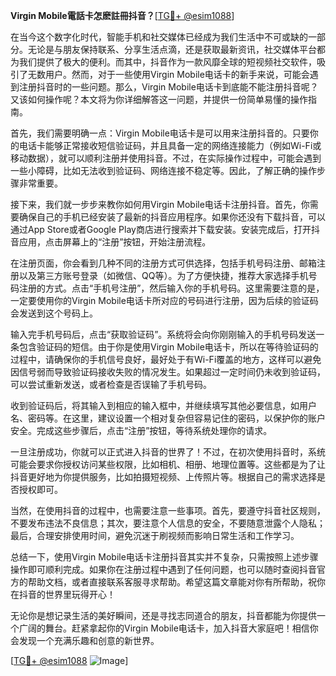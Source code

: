**Virgin Mobile電話卡怎麽註冊抖音？**[[TG💪+ @esim1088](https://t.me/s/esim1088)]

在当今这个数字化时代，智能手机和社交媒体已经成为我们生活中不可或缺的一部分。无论是与朋友保持联系、分享生活点滴，还是获取最新资讯，社交媒体平台都为我们提供了极大的便利。而其中，抖音作为一款风靡全球的短视频社交软件，吸引了无数用户。然而，对于一些使用Virgin Mobile电话卡的新手来说，可能会遇到注册抖音时的一些问题。那么，Virgin Mobile电话卡到底能不能注册抖音呢？又该如何操作呢？本文将为你详细解答这一问题，并提供一份简单易懂的操作指南。

首先，我们需要明确一点：Virgin Mobile电话卡是可以用来注册抖音的。只要你的电话卡能够正常接收短信验证码，并且具备一定的网络连接能力（例如Wi-Fi或移动数据），就可以顺利注册并使用抖音。不过，在实际操作过程中，可能会遇到一些小障碍，比如无法收到验证码、网络连接不稳定等。因此，了解正确的操作步骤非常重要。

接下来，我们就一步步来教你如何用Virgin Mobile电话卡注册抖音。首先，你需要确保自己的手机已经安装了最新的抖音应用程序。如果你还没有下载抖音，可以通过App Store或者Google Play商店进行搜索并下载安装。安装完成后，打开抖音应用，点击屏幕上的“注册”按钮，开始注册流程。

在注册页面，你会看到几种不同的注册方式可供选择，包括手机号码注册、邮箱注册以及第三方账号登录（如微信、QQ等）。为了方便快捷，推荐大家选择手机号码注册的方式。点击“手机号注册”，然后输入你的手机号码。这里需要注意的是，一定要使用你的Virgin Mobile电话卡所对应的号码进行注册，因为后续的验证码会发送到这个号码上。

输入完手机号码后，点击“获取验证码”。系统将会向你刚刚输入的手机号码发送一条包含验证码的短信。由于你是使用Virgin Mobile电话卡，所以在等待验证码的过程中，请确保你的手机信号良好，最好处于有Wi-Fi覆盖的地方，这样可以避免因信号弱而导致验证码接收失败的情况发生。如果超过一定时间仍未收到验证码，可以尝试重新发送，或者检查是否误输了手机号码。

收到验证码后，将其输入到相应的输入框中，并继续填写其他必要信息，如用户名、密码等。在这里，建议设置一个相对复杂但容易记住的密码，以保护你的账户安全。完成这些步骤后，点击“注册”按钮，等待系统处理你的请求。

一旦注册成功，你就可以正式进入抖音的世界了！不过，在初次使用抖音时，系统可能会要求你授权访问某些权限，比如相机、相册、地理位置等。这些都是为了让抖音更好地为你提供服务，比如拍摄短视频、上传照片等。根据自己的需求选择是否授权即可。

当然，在使用抖音的过程中，也需要注意一些事项。首先，要遵守抖音社区规则，不要发布违法不良信息；其次，要注意个人信息的安全，不要随意泄露个人隐私；最后，合理安排使用时间，避免沉迷于刷视频而影响日常生活和工作学习。

总结一下，使用Virgin Mobile电话卡注册抖音其实并不复杂，只需按照上述步骤操作即可顺利完成。如果你在注册过程中遇到了任何问题，也可以随时查阅抖音官方的帮助文档，或者直接联系客服寻求帮助。希望这篇文章能对你有所帮助，祝你在抖音的世界里玩得开心！

无论你是想记录生活的美好瞬间，还是寻找志同道合的朋友，抖音都能为你提供一个广阔的舞台。赶紧拿起你的Virgin Mobile电话卡，加入抖音大家庭吧！相信你会发现一个充满乐趣和创意的新世界。

[[TG💪+ @esim1088](https://t.me/s/esim1088) ![Image](https://i.postimg.cc/4NQfJmqS/Snipaste-2025-05-13-00-14-12.png)]